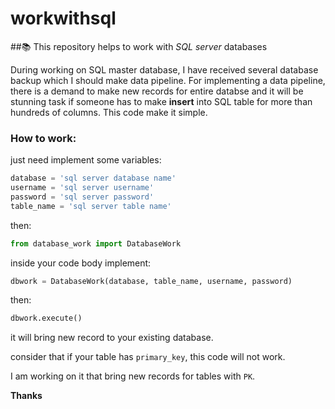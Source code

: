 # workwithsql
##📚 This repository helps to work with *SQL server* databases

During working on SQL master database, I have received several database backup which I should make data pipeline. 
For implementing a data pipeline, there is a demand to make new records for entire databse and it will be stunning task if 
someone has to make **insert** into SQL table for more than hundreds of columns.
This code make it simple.

### How to work:
just need implement some variables:

```python
database = 'sql server database name'
username = 'sql server username'
password = 'sql server password'
table_name = 'sql server table name'
```
then:
```python
from database_work import DatabaseWork
```
inside your code body implement:
```python
dbwork = DatabaseWork(database, table_name, username, password)
```
then:
```python
dbwork.execute()
```
it will bring new record to your existing database.

consider that if your table has `primary_key`, this code will not work.

I am working on it that bring new records for tables with `PK`.

**Thanks**
